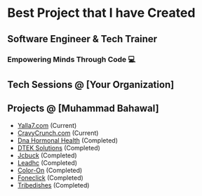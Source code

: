 # Best Project that I have Created
## Software Engineer & Tech Trainer
### Empowering Minds Through Code 💻
## Tech Sessions @ [Your Organization]

## Projects @ [Muhammad Bahawal]

- [Yalla7.com](https://yalla7.com/) (Current)
- [CravyCrunch.com](https://cravycrunch.co.uk/) (Current)
- [Dna Hormonal Health](https://dnahormonalhealth.com/) (Completed)
- [DTEK Solutions](dteksolutions.com) (Completed)
- [Jcbuck](https://jcbuck.co.uk/) (Completed)
- [Leadhc](https://www.leadhc.co.uk/) (Completed)
- [Color-On](https://color-on.in/) (Completed)
- [Foneclick](https://foneclick.co.uk) (Completed)
- [Tribedishes](https://tribedishes.com) (Completed)




